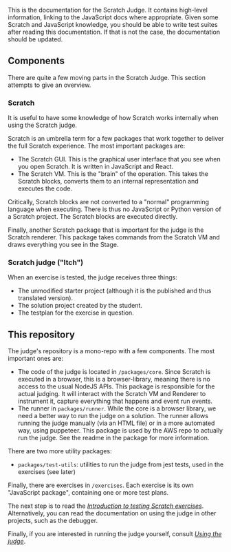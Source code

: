 This is the documentation for the Scratch Judge.
It contains high-level information, linking to the JavaScript docs where appropriate.
Given some Scratch and JavaScript knowledge, you should be able to write test suites after reading this documentation.
If that is not the case, the documentation should be updated.

## Components

There are quite a few moving parts in the Scratch Judge.
This section attempts to give an overview.

### Scratch

It is useful to have some knowledge of how Scratch works internally when using the Scratch judge.

Scratch is an umbrella term for a few packages that work together to deliver the full Scratch experience.
The most important packages are:

- The Scratch GUI.
  This is the graphical user interface that you see when you open Scratch.
  It is written in JavaScript and React.
- The Scratch VM.
  This is the "brain" of the operation.
  This takes the Scratch blocks, converts them to an internal representation and executes the code.

Critically, Scratch blocks are not converted to a "normal" programming language when executing.
There is thus no JavaScript or Python version of a Scratch project.
The Scratch blocks are executed directly.

Finally, another Scratch package that is important for the judge is the Scratch renderer.
This package takes commands from the Scratch VM and draws everything you see in the Stage.

### Scratch judge ("Itch")

When an exercise is tested, the judge receives three things:

- The unmodified starter project (although it is the published and thus translated version).
- The solution project created by the student.
- The testplan for the exercise in question.

## This repository

The judge's repository is a mono-repo with a few components.
The most important ones are:

- The code of the judge is located in `/packages/core`.
  Since Scratch is executed in a browser, this is a browser-library, meaning there is no access to the usual NodeJS APIs.
  This package is responsible for the actual judging.
  It will interact with the Scratch VM and Renderer to instrument it, capture everything that happens and event run events.
- The runner in `packages/runner`.
  While the core is a browser library, we need a better way to run the judge on a solution.
  The runner allows running the judge manually (via an HTML file) or in a more automated way, using puppeteer.
  This package is used by the AWS repo to actually run the judge.
  See the readme in the package for more information.

There are two more utility packages:

- `packages/test-utils`: utilities to run the judge from jest tests, used in the exercises (see later)

Finally, there are exercises in `/exercises`.
Each exercise is its own "JavaScript package", containing one or more test plans.

The next step is to read the [_Introduction to testing Scratch exercises_](./introduction-to-testing.html).
Alternatively, you can read the documentation on using the judge in other projects, such as the debugger.

Finally, if you are interested in running the judge yourself, consult [_Using the judge_](./using-the-judge.html).
